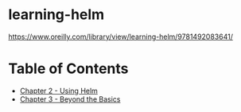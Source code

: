 # learning-helm
https://www.oreilly.com/library/view/learning-helm/9781492083641/

# Table of Contents
- [Chapter 2 - Using Helm](./ch-02/README.md)
- [Chapter 3 - Beyond the Basics](./ch-03/README.md)
